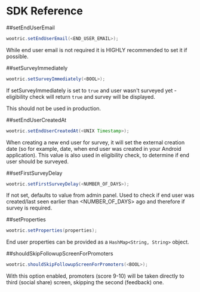 # SDK Reference

##setEndUserEmail
```java
wootric.setEndUserEmail(<END_USER_EMAIL>);
```
While end user email is not required it is HIGHLY recommended to set it if possible.


##setSurveyImmediately
```java
wootric.setSurveyImmediately(<BOOL>);
```
If setSurveyImmediately is set to `true` and user wasn't surveyed yet - eligibility check will return `true` and survey will be displayed.

<aside class="warning">
This should not be used in production.
</aside>

##setEndUserCreatedAt
```java
wootric.setEndUserCreatedAt(<UNIX Timestamp>);
```
When creating a new end user for survey, it will set the external creation date (so for example, date, when end user was created in your Android application).
This value is also used in eligibility check, to determine if end user should be surveyed.

##setFirstSurveyDelay
```java
wootric.setFirstSurveyDelay(<NUMBER_OF_DAYS>);
```
If not set, defaults to value from admin panel. Used to check if end user was created/last seen earlier than <NUMBER_OF_DAYS> ago and therefore if survey is required.

##setProperties
```java
wootric.setProperties(properties);
```
End user properties can be provided as a `HashMap<String, String>` object.

##shouldSkipFollowupScreenForPromoters
```java
wootric.shouldSkipFollowupScreenForPromoters(<BOOL>);
```
With this option enabled, promoters (score 9-10) will be taken directly to third (social share) screen, skipping the second (feedback) one.
